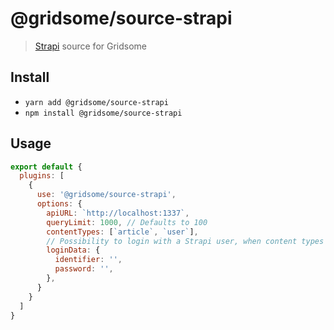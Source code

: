 # @gridsome/source-strapi

> [Strapi](https://strapi.io/) source for Gridsome

## Install
- `yarn add @gridsome/source-strapi`
- `npm install @gridsome/source-strapi`

## Usage

```js
export default {
  plugins: [
    {
      use: '@gridsome/source-strapi',
      options: {
        apiURL: `http://localhost:1337`,
        queryLimit: 1000, // Defaults to 100
        contentTypes: [`article`, `user`],
        // Possibility to login with a Strapi user, when content types are not publicly available (optional).
        loginData: {
          identifier: '',
          password: '',
        },
      }
    }
  ]
}
```
